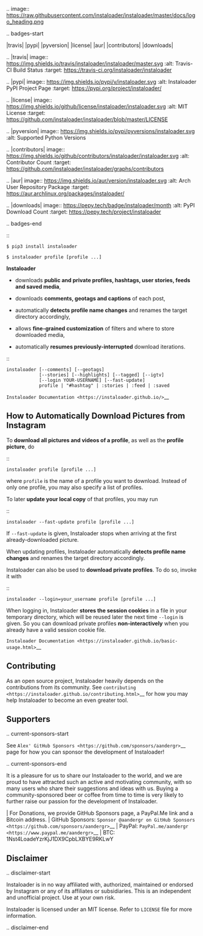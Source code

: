 .. image:: https://raw.githubusercontent.com/instaloader/instaloader/master/docs/logo_heading.png

.. badges-start

|travis| |pypi| |pyversion| |license| |aur| |contributors| |downloads|

.. |travis| image:: https://img.shields.io/travis/instaloader/instaloader/master.svg
   :alt: Travis-CI Build Status
   :target: https://travis-ci.org/instaloader/instaloader

.. |pypi| image:: https://img.shields.io/pypi/v/instaloader.svg
   :alt: Instaloader PyPI Project Page
   :target: https://pypi.org/project/instaloader/

.. |license| image:: https://img.shields.io/github/license/instaloader/instaloader.svg
   :alt: MIT License
   :target: https://github.com/instaloader/instaloader/blob/master/LICENSE

.. |pyversion| image:: https://img.shields.io/pypi/pyversions/instaloader.svg
   :alt: Supported Python Versions

.. |contributors| image:: https://img.shields.io/github/contributors/instaloader/instaloader.svg
   :alt: Contributor Count
   :target: https://github.com/instaloader/instaloader/graphs/contributors

.. |aur| image:: https://img.shields.io/aur/version/instaloader.svg
   :alt: Arch User Repository Package
   :target: https://aur.archlinux.org/packages/instaloader/

.. |downloads| image:: https://pepy.tech/badge/instaloader/month
   :alt: PyPI Download Count
   :target: https://pepy.tech/project/instaloader

.. badges-end

::

    $ pip3 install instaloader

    $ instaloader profile [profile ...]

**Instaloader**

- downloads **public and private profiles, hashtags, user stories,
  feeds and saved media**,

- downloads **comments, geotags and captions** of each post,

- automatically **detects profile name changes** and renames the target
  directory accordingly,

- allows **fine-grained customization** of filters and where to store
  downloaded media,

- automatically **resumes previously-interrupted** download iterations.

::

    instaloader [--comments] [--geotags]
                [--stories] [--highlights] [--tagged] [--igtv]
                [--login YOUR-USERNAME] [--fast-update]
                profile | "#hashtag" | :stories | :feed | :saved

`Instaloader Documentation <https://instaloader.github.io/>`__


How to Automatically Download Pictures from Instagram
-----------------------------------------------------

To **download all pictures and videos of a profile**, as well as the
**profile picture**, do

::

    instaloader profile [profile ...]

where ``profile`` is the name of a profile you want to download. Instead
of only one profile, you may also specify a list of profiles.

To later **update your local copy** of that profiles, you may run

::

    instaloader --fast-update profile [profile ...]

If ``--fast-update`` is given, Instaloader stops when arriving at the
first already-downloaded picture.

When updating profiles, Instaloader
automatically **detects profile name changes** and renames the target directory
accordingly.

Instaloader can also be used to **download private profiles**. To do so,
invoke it with

::

    instaloader --login=your_username profile [profile ...]

When logging in, Instaloader **stores the session cookies** in a file in your
temporary directory, which will be reused later the next time ``--login``
is given.  So you can download private profiles **non-interactively** when you
already have a valid session cookie file.

`Instaloader Documentation <https://instaloader.github.io/basic-usage.html>`__

Contributing
------------

As an open source project, Instaloader heavily depends on the contributions from
its community. See
`contributing <https://instaloader.github.io/contributing.html>`__
for how you may help Instaloader to become an even greater tool.

Supporters
----------

.. current-sponsors-start

See `Alex' GitHub Sponsors <https://github.com/sponsors/aandergr>`__ page for
how you can sponsor the development of Instaloader!

.. current-sponsors-end

It is a pleasure for us to share our Instaloader to the world, and we are proud
to have attracted such an active and motivating community, with so many users
who share their suggestions and ideas with us. Buying a community-sponsored beer
or coffee from time to time is very likely to further raise our passion for the
development of Instaloader.

| For Donations, we provide GitHub Sponsors page, a PayPal.Me link and a Bitcoin address.
|  GitHub Sponsors: `Sponsor @aandergr on GitHub Sponsors <https://github.com/sponsors/aandergr>`__
|  PayPal: `PayPal.me/aandergr <https://www.paypal.me/aandergr>`__
|  BTC: 1Nst4LoadeYzrKjJ1DX9CpbLXBYE9RKLwY

Disclaimer
----------

.. disclaimer-start

Instaloader is in no way affiliated with, authorized, maintained or endorsed by Instagram or any of its affiliates or
subsidiaries. This is an independent and unofficial project. Use at your own risk.

Instaloader is licensed under an MIT license. Refer to ``LICENSE`` file for more information.

.. disclaimer-end
